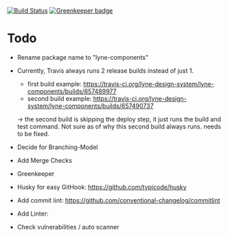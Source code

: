 [![Build Status](https://travis-ci.org/lyne-design-system/lyne-components.svg?branch=master)](https://travis-ci.org/lyne-design-system/lyne-components) [![Greenkeeper badge](https://badges.greenkeeper.io/lyne-design-system/lyne-components.svg)](https://greenkeeper.io/)

# Todo
- Rename package name to "lyne-components"
- Currently, Travis always runs 2 release builds instead of just 1.
    - first build example: https://travis-ci.org/lyne-design-system/lyne-components/builds/657489977
    - second build example: https://travis-ci.org/lyne-design-system/lyne-components/builds/657490737

    -> the second build is skipping the deploy step, it just runs the build and test command. Not sure as of why this second build always runs. needs to be fixed.
- Decide for Branching-Model
- Add Merge Checks
- Greenkeeper
- Husky for easy GitHook: https://github.com/typicode/husky
- Add commit lint: https://github.com/conventional-changelog/commitlint
- Add Linter: 
- Check vulnerabilities / auto scanner
